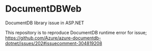 # DocumentDBWeb
DocumentDB library issue in ASP.NET

This repository is to reproduce DocumentDB runtime error for issue; https://github.com/Azure/azure-documentdb-dotnet/issues/202#issuecomment-304819208

